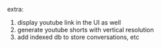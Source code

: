 
extra:
1. display youtube link in the UI as well <br />
2. generate youtube shorts with vertical resolution <br />
3. add indexed db to store conversations, etc <br />